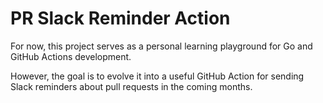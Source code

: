 # PR Slack Reminder Action

For now, this project serves as a personal learning playground for Go and GitHub Actions development.

However, the goal is to evolve it into a useful GitHub Action for sending Slack reminders about pull requests in the coming months.

